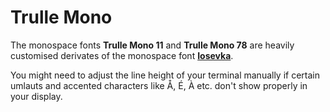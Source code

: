 # Trulle Mono

The monospace fonts **Trulle Mono 11** and **Trulle Mono 78** are heavily customised derivates of the monospace font [**Iosevka**](https://github.com/be5invis/Iosevka).

You might need to adjust the line height of your terminal manually if certain umlauts and accented characters like Å, É, À etc. don't show properly in your display.

<!-- ![Trulle Mono 9](/Images/trulle-mono-9.png) -->
